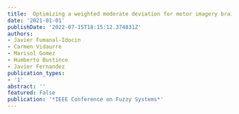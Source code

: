 ```yaml
---
title:  Optimizing a weighted moderate deviation for motor imagery brain computer interfaces
date: '2021-01-01'
publishDate: '2022-07-15T18:15:12.374831Z'
authors:
- Javier Fumanal-Idocin
- Carmen Vidaurre
- Marisol Gomez
- Humberto Bustince
- Javier Fernandez
publication_types:
- '1'
abstract: ''
featured: False
publication: '*IEEE Conference on Fuzzy Systems*'
---
```



